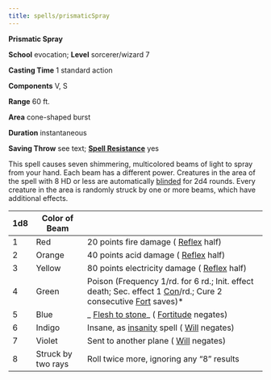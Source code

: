 ```yaml
---
title: spells/prismaticSpray
---
```

 **Prismatic Spray**

**School** evocation; **Level** sorcerer/wizard 7

**Casting Time** 1 standard action

**Components** V, S

**Range** 60 ft.

**Area** cone-shaped burst

**Duration** instantaneous

**Saving Throw** see text; **[Spell Resistance](../glossary#_spell-resistance)** yes

This spell causes seven shimmering, multicolored beams of light to spray from your hand. Each beam has a different power. Creatures in the area of the spell with 8 HD or less are automatically [blinded](../glossary#_blinded) for 2d4 rounds. Every creature in the area is randomly struck by one or more beams, which have additional effects.

| 1d8 | Color of Beam | |
| --- | --- | --- |
| 1 | Red | 20 points fire damage ( [Reflex](../combat#_reflex) half) |
| 2 | Orange | 40 points acid damage ( [Reflex](../combat#_reflex) half) |
| 3 | Yellow | 80 points electricity damage ( [Reflex](../combat#_reflex) half) |
| 4 | Green | Poison (Frequency 1/rd. for 6 rd.; Init. effect death; Sec. effect 1 [Con](../gettingStarted#_constitution)/rd.; Cure 2 consecutive [Fort](../combat#_fortitude) saves)\* |
| 5 | Blue | _ [Flesh to stone](fleshToStone#_flesh-to-stone)_ ( [Fortitude](../combat#_fortitude) negates) |
| 6 | Indigo | Insane, as [insanity](insanity#_insanity) spell ( [Will](../combat#_will) negates) |
| 7 | Violet | Sent to another plane ( [Will](../combat#_will) negates) |
| 8 | Struck by two rays | Roll twice more, ignoring any “8” results |

